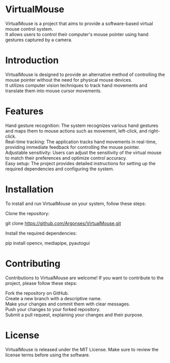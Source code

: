 # VirtualMouse

VirtualMouse is a project that aims to provide a software-based virtual mouse control system. <br>
It allows users to control their computer's mouse pointer using hand gestures captured by a camera. <br>

# Introduction

VirtualMouse is designed to provide an alternative method of controlling the mouse pointer without the need for physical mouse devices. <br>
It utilizes computer vision techniques to track hand movements and translate them into mouse cursor movements. <br>

# Features

Hand gesture recognition: The system recognizes various hand gestures and maps them to mouse actions such as movement, left-click, and right-click. <br>
Real-time tracking: The application tracks hand movements in real-time, providing immediate feedback for controlling the mouse pointer. <br>
Adjustable sensitivity: Users can adjust the sensitivity of the virtual mouse to match their preferences and optimize control accuracy. <br>
Easy setup: The project provides detailed instructions for setting up the required dependencies and configuring the system. <br>

# Installation

To install and run VirtualMouse on your system, follow these steps:

Clone the repository:

git clone https://github.com/Argonses/VirtualMouse.git <br>

Install the required dependencies: <br>

pip install opencv, mediapipe, pyautogui

# Contributing

Contributions to VirtualMouse are welcome! 
If you want to contribute to the project, please follow these steps:

Fork the repository on GitHub. <br>
Create a new branch with a descriptive name. <br>
Make your changes and commit them with clear messages. <br>
Push your changes to your forked repository. <br>
Submit a pull request, explaining your changes and their purpose. <br>

# License

VirtualMouse is released under the MIT License. 
Make sure to review the license terms before using the software.
